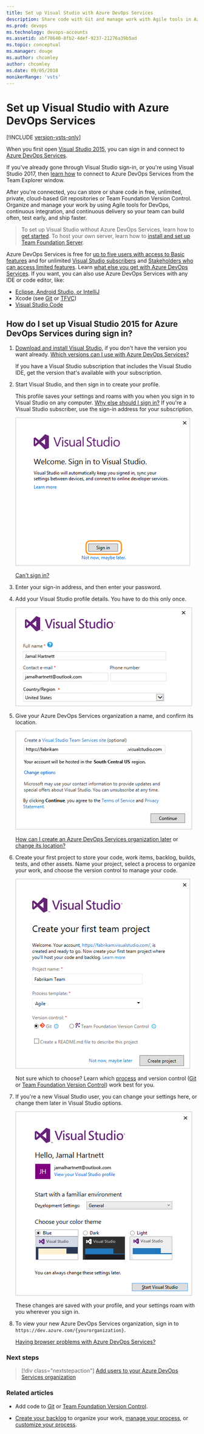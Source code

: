 ```yaml
---
title: Set up Visual Studio with Azure DevOps Services
description: Share code with Git and manage work with Agile tools in Azure DevOps Services for continuous integration and continuous delivery
ms.prod: devops
ms.technology: devops-accounts
ms.assetid: abf70640-8fb2-4def-9237-21276a39b5ad
ms.topic: conceptual
ms.manager: douge
ms.author: chcomley
author: chcomley
ms.date: 09/05/2018
monikerRange: 'vsts'
---
```


# Set up Visual Studio with Azure DevOps Services

[!INCLUDE [version-vsts-only](../../_shared/version-vsts-only.md)]

When you first open [Visual Studio 2015](https://visualstudio.microsoft.com/products/vs-2015-product-editions), 
you can sign in and connect to [Azure DevOps Services](https://visualstudio.microsoft.com/products/visual-studio-team-services-vs).

If you've already gone through Visual Studio sign-in, or you're using Visual Studio 2017, then [learn how](../../repos/git/gitquickstart.md) to connect to 
Azure DevOps Services from the Team Explorer window.

After you're connected, you can store or share code in free, unlimited, private, 
cloud-based Git repositories or Team Foundation Version Control. 
Organize and manage your work by using Agile tools for DevOps, 
continuous integration, and continuous delivery so your team can build often, 
test early, and ship faster.

> To set up Visual Studio without Azure DevOps Services, 
> learn how to [get started](https://msdn.microsoft.com/library/e2h7fzkw.aspx). 
> To host your own server, 
> learn how to [install and set up Team Foundation Server](/tfs/server/install/get-started).

Azure DevOps Services is free for 
[up to five users with access to Basic features](https://visualstudio.microsoft.com/products/visual-studio-team-services-feature-matrix-vs) 
and for unlimited [Visual Studio subscribers](https://visualstudio.microsoft.com/products/how-to-buy-vs) and 
[Stakeholders who can access limited features](https://visualstudio.microsoft.com/products/visual-studio-team-services-feature-matrix-vs).
Learn [what else you get with Azure DevOps Services](https://visualstudio.microsoft.com/pricing/visual-studio-team-services-pricing-vs). 
If you want, you can also use Azure DevOps Services with any IDE or code editor, like:

*	[Eclipse, Android Studio, or IntelliJ](/vsts/java)
*	Xcode (see [Git](../../repos/git/share-your-code-in-git-xcode.md) or [TFVC](../../repos/tfvc/share-your-code-in-tfvc-xcode.md))
*	[Visual Studio Code](https://code.visualstudio.com/docs/editor/versioncontrol)

##	How do I set up Visual Studio 2015 for Azure DevOps Services during sign in?

1.  [Download and install Visual Studio](https://go.microsoft.com/fwlink/?LinkId=309297&clcid=0x409&slcid=0x409), 
if you don't have the version you want already. 
[Which versions can I use with Azure DevOps Services?](faq-set-up-vs.md#vs-versions)

	If you have a Visual Studio subscription that 
	includes the Visual Studio IDE, get the version 
	that's available with your subscription.

2.  Start Visual Studio, 
and then sign in to create your profile. 

	This profile saves your settings and roams with you 
	when you sign in to Visual Studio on any computer. 
	[Why else should I sign in?](faq-set-up-vs.md#why-sign-in)
	If you're a Visual Studio subscriber, 
	use the sign-in address for your subscription. 

	![Sign in to Visual Studio](_img/set-up-vs/sign-in-visual-studio.png)

	[Can't sign in?](faq-set-up-vs.md#cannot-sign-in)

3.	Enter your sign-in address, 
and then enter your password.

4.	Add your Visual Studio profile details. You have to do this only once. 

	![Create your profile](_img/set-up-vs/profile-organization-details.png)

5.	Give your Azure DevOps Services organization a name, 
and confirm its location. 

	![Name your organization, confirm its location](_img/set-up-vs/profile-organization-details2.png)

	[How can I create an Azure DevOps Services organization later](faq-set-up-vs.md#WhatIsVSO) or [change its location?](faq-set-up-vs.md#change-location)

6.	Create your first project to store your code, 
work items, backlog, builds, tests, and other assets. 
Name your project, select a process to organize your work, 
and choose the version control to manage your code.

	![Create your project](_img/set-up-vs/create-team-project-vs.png)

	Not sure which to choose? Learn which 
	[process](../../boards/work-items/guidance/choose-process.md) 
	and version control ([Git](../../repos/git/overview.md) 
	or [Team Foundation Version Control](../../repos/tfvc/overview.md))
	work best for you.

7.	If you're a new Visual Studio user, you can change your settings here, 
or change them later in Visual Studio options.

	![Change settings, if you want](_img/set-up-vs/hellonewprofile.png)

	These changes are saved with your profile, 
	and your settings roam with you wherever you sign in. 

8.	To view your new Azure DevOps Services organization, 
	sign in to ```https://dev.azure.com/{yourorganization}```. 

    [Having browser problems with Azure DevOps Services?](faq-set-up-vs.md#browser-problems)

###	Next steps

> [!div class="nextstepaction"]
   > [Add users to your Azure DevOps Services organization](add-organization-users-from-user-hub.md)

### Related articles

*	Add code to [Git](../../repos/git/share-your-code-in-git-vs.md) 
or [Team Foundation Version Control](../../repos/tfvc/share-your-code-in-tfvc-vs.md).

*	[Create your backlog](../../boards/backlogs/create-your-backlog.md) to organize your work, 
	[manage your process](../../organizations/settings/work/manage-process.md), 
	or [customize your process](../../organizations/settings/work/customize-process.md).

